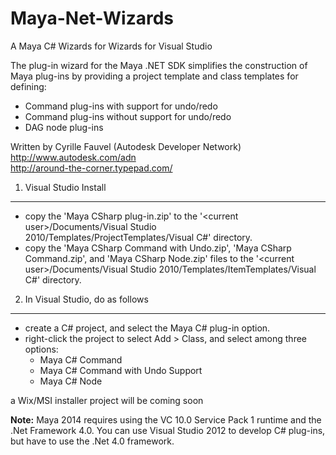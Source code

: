 Maya-Net-Wizards
================

A Maya C# Wizards for Wizards for Visual Studio

The plug-in wizard for the Maya .NET SDK simplifies the construction of Maya plug-ins by providing a project template and class templates for defining: 
- Command plug-ins with support for undo/redo  
- Command plug-ins without support for undo/redo  
- DAG node plug-ins  


Written by Cyrille Fauvel (Autodesk Developer Network)  
http://www.autodesk.com/adn  
http://around-the-corner.typepad.com/  

1) Visual Studio Install
------------------------
- copy the 'Maya CSharp plug-in.zip' to the 
'&lt;current user&gt;/Documents/Visual Studio 2010/Templates/ProjectTemplates/Visual C#' directory.  
- copy the 'Maya CSharp Command with Undo.zip', 'Maya CSharp Command.zip', and 'Maya CSharp Node.zip' files 
to the '&lt;current user&gt;/Documents/Visual Studio 2010/Templates/ItemTemplates/Visual C#' directory.  

2) In Visual Studio, do as follows
----------------------------------
- create a C# project, and select the Maya C# plug-in option.  
- right-click the project to select Add > Class, and select among three options: 
  - Maya C# Command  
  - Maya C# Command with Undo Support  
  - Maya C# Node  

a Wix/MSI installer project will be coming soon

<b>Note:</b> Maya 2014 requires using the VC 10.0 Service Pack 1 runtime and the .Net Framework 4.0. You can use Visual Studio 2012 to develop C# plug-ins, but have to use the .Net 4.0 framework.
